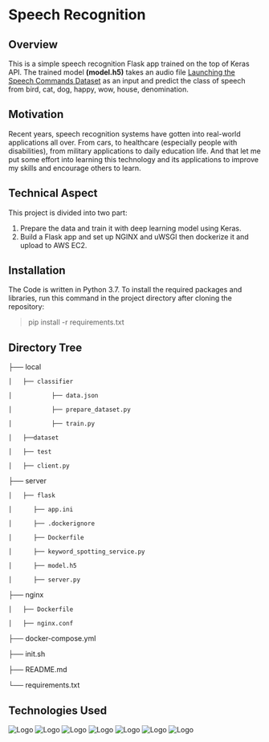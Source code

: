 # Speech Recognition
## Overview

This is a simple speech recognition Flask app trained on the top of Keras API. The trained model **(model.h5)** takes an audio file [Launching the Speech Commands Dataset](https://ai.googleblog.com/2017/08/launching-speech-commands-dataset.html) as an input and predict the class of speech from bird, cat, dog, happy, wow, house, denomination.

## Motivation

Recent years, speech recognition systems have gotten into real-world applications all over. From cars, to healthcare (especially people with disabilities), from military applications to daily education life. And that let me put some effort into learning this technology and its applications to improve my skills and encourage others to learn. 

## Technical Aspect

This project is divided into two part:
1. Prepare the data and train it with deep learning model using Keras.
2. Build a Flask app and set up NGINX and uWSGI then dockerize it and upload to AWS EC2. 

## Installation

The Code is written in Python 3.7. To install the required packages and libraries, run this command in the project directory after cloning the repository:

> pip install -r requirements.txt

## Directory Tree

├── local 

    │   ├── classifier

    │           ├── data.json

    │           ├── prepare_dataset.py

    │           ├── train.py

    │   ├──dataset 

    │   ├── test

    │   ├── client.py

├── server

    │   ├── flask

    │      ├── app.ini

    │      ├── .dockerignore

    │      ├── Dockerfile

    │      ├── keyword_spotting_service.py

    │      ├── model.h5

    │      ├── server.py

├── nginx

    │   ├── Dockerfile

    │   ├── nginx.conf

├── docker-compose.yml

├── init.sh

├── README.md

└── requirements.txt

## Technologies Used
![Logo](https://upload.wikimedia.org/wikipedia/commons/2/2d/Tensorflow_logo.svg)
![Logo](https://keras.io/img/logo.png)
![Logo](https://encrypted-tbn0.gstatic.com/images?q=tbn:ANd9GcSC-jZly0k4laGREHIjjPhniafRjSgf1Kmathj-AeVT31Z1y4g&s)
![Logo](https://encrypted-tbn0.gstatic.com/images?q=tbn:ANd9GcTEER3XSOlsOmjI9nUd-QrvUzl9WRuEI-fWm8ukSZ3SDAGbEMFL&s)
![Logo](https://encrypted-tbn0.gstatic.com/images?q=tbn:ANd9GcRemHo0Nc895r3xB23rRIBtvmICT6F1cNbB00GsBtD56CRWqlYe&s)
![Logo](https://encrypted-tbn0.gstatic.com/images?q=tbn:ANd9GcSazzLRzzN-ZBk2BNv-y1YEqu6Q5sKrGePjhlfBJG0f_kOLc_CQ&s)
![Logo](https://encrypted-tbn0.gstatic.com/images?q=tbn:ANd9GcTQ3Zn5HwL_aSKJdWRV59_VYgKIXr3EJUxHhnsaenMFixyvLo4&s)